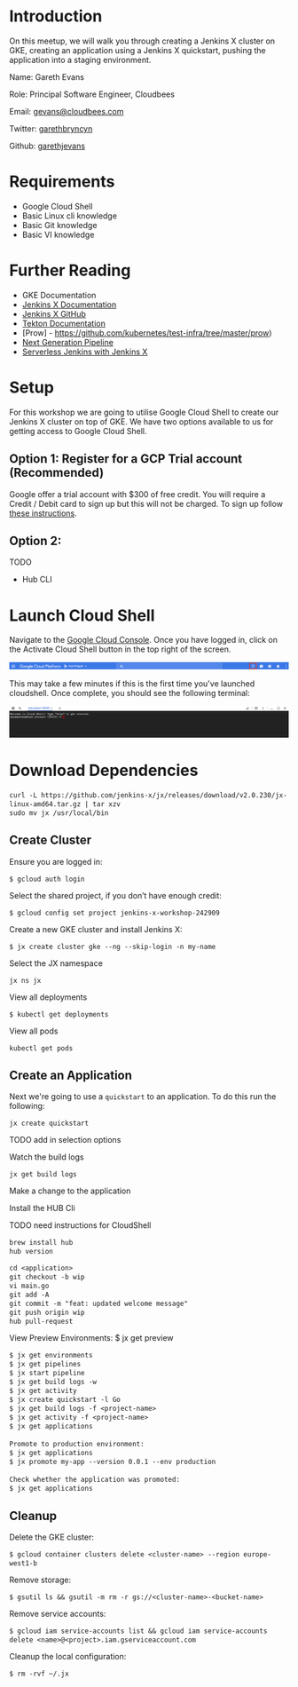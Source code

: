 # Introduction
On this meetup, we will walk you through creating a Jenkins X cluster on GKE, creating an application using a Jenkins X quickstart, pushing the application into a staging environment.

Name: Gareth Evans

Role: Principal Software Engineer, Cloudbees

Email: gevans@cloudbees.com

Twitter: [garethbryncyn](https://twitter.com/garethbryncyn)

Github: [garethjevans](https://github.com/garethjevans)

# Requirements

* Google Cloud Shell
* Basic Linux cli knowledge
* Basic Git knowledge
* Basic VI knowledge

# Further Reading
* GKE Documentation
* [Jenkins X Documentation](https://jenkins-x.io/documentation/)
* [Jenkins X GitHub](https://github.com/jenkins-x)
* [Tekton Documentation](https://github.com/tektoncd/pipeline/tree/master/docs)
* [Prow] - https://github.com/kubernetes/test-infra/tree/master/prow)
* [Next Generation Pipeline](https://www.cloudbees.com/blog/move-toward-next-generation-pipelines)
* [Serverless Jenkins with Jenkins X](https://medium.com/@jdrawlings/serverless-jenkins-with-jenkins-x-9134cbfe6870)


# Setup

For this workshop we are going to utilise Google Cloud Shell to create our Jenkins X cluster on top of GKE.  We have two options available to us for getting access to Google Cloud Shell.

## Option 1: Register for a GCP Trial account (Recommended)

Google offer a trial account with $300 of free credit.  You will require a Credit / Debit card to sign up but this will not be charged.  To sign up follow [these instructions](https://cloud.google.com/free/).

## Option 2: 

TODO

* Hub CLI

# Launch Cloud Shell

Navigate to the [Google Cloud Console](https://console.cloud.google.com/). Once you have logged in, click on the Activate Cloud Shell button in the top right of the screen.

![Activate Cloud Shell](/images/startcloudshell1.png)

This may take a few minutes if this is the first time you've launched cloudshell. Once complete, you should see the following terminal:

![Cloud Shell Terminal](/images/startcloudshell2.png)

# Download Dependencies

```
curl -L https://github.com/jenkins-x/jx/releases/download/v2.0.230/jx-linux-amd64.tar.gz | tar xzv
sudo mv jx /usr/local/bin
```

## Create Cluster

Ensure you are logged in:
```
$ gcloud auth login
```

Select the shared project, if you don’t have enough credit:
```
$ gcloud config set project jenkins-x-workshop-242909
```

Create a new GKE cluster and install Jenkins X:
```
$ jx create cluster gke --ng --skip-login -n my-name
```

Select the JX namespace
```
jx ns jx
```

View all deployments

```
$ kubectl get deployments
```

View all pods

```
kubectl get pods
```

## Create an Application

Next we're going to use a `quickstart` to an application. To do this run the following:

```
jx create quickstart
```

TODO add in selection options

Watch the build logs

```
jx get build logs
```

Make a change to the application

Install the HUB Cli

TODO need instructions for CloudShell

```
brew install hub
hub version
```

```
cd <application>
git checkout -b wip
vi main.go
git add -A
git commit -m "feat: updated welcome message"
git push origin wip
hub pull-request
```

View Preview Environments:
$ jx get preview

```
$ jx get environments
$ jx get pipelines
$ jx start pipeline
$ jx get build logs -w
$ jx get activity
$ jx create quickstart -l Go
$ jx get build logs -f <project-name>
$ jx get activity -f <project-name>
$ jx get applications

Promote to production environment:
$ jx get applications
$ jx promote my-app --version 0.0.1 --env production

Check whether the application was promoted:
$ jx get applications
```

## Cleanup
Delete the GKE cluster:

```
$ gcloud container clusters delete <cluster-name> --region europe-west1-b
```
Remove storage:

```
$ gsutil ls && gsutil -m rm -r gs://<cluster-name>-<bucket-name>
```
Remove service accounts:

```
$ gcloud iam service-accounts list && gcloud iam service-accounts delete <name>@<project>.iam.gserviceaccount.com
```

Cleanup the local configuration:

```
$ rm -rvf ~/.jx
```
